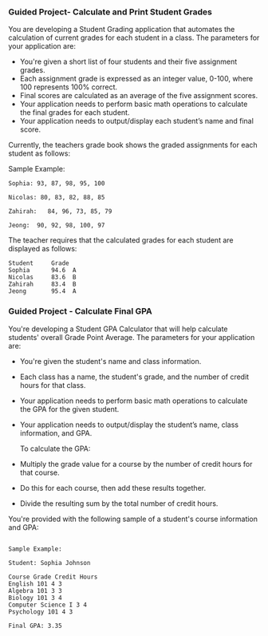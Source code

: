 ### Guided Project- Calculate and Print Student Grades

You are developing a Student Grading application that automates the calculation of current grades for each student in a class. The parameters for your application are:

- You're given a short list of four students and their five assignment grades.
- Each assignment grade is expressed as an integer value, 0-100, where 100 represents 100% correct.
- Final scores are calculated as an average of the five assignment scores.
- Your application needs to perform basic math operations to calculate the final grades for each student.
- Your application needs to output/display each student’s name and final score.

Currently, the teachers grade book shows the graded assignments for each student as follows:

Sample Example:

```
Sophia: 93, 87, 98, 95, 100

Nicolas: 80, 83, 82, 88, 85

Zahirah:   84, 96, 73, 85, 79

Jeong:  90, 92, 98, 100, 97
```

The teacher requires that the calculated grades for each student are displayed as follows:

```
Student     Grade
Sophia      94.6  A
Nicolas     83.6  B
Zahirah     83.4  B
Jeong       95.4  A
```

### Guided Project - Calculate Final GPA

You're developing a Student GPA Calculator that will help calculate students' overall Grade Point Average. The parameters for your application are:

- You're given the student's name and class information.
- Each class has a name, the student's grade, and the number of credit hours for that class.
- Your application needs to perform basic math operations to calculate the GPA for the given student.
- Your application needs to output/display the student’s name, class information, and GPA.

  To calculate the GPA:

- Multiply the grade value for a course by the number of credit hours for that course.
- Do this for each course, then add these results together.
- Divide the resulting sum by the total number of credit hours.

You're provided with the following sample of a student's course information and GPA:

```

Sample Example:

Student: Sophia Johnson

Course Grade Credit Hours
English 101 4 3
Algebra 101 3 3
Biology 101 3 4
Computer Science I 3 4
Psychology 101 4 3

Final GPA: 3.35
```
